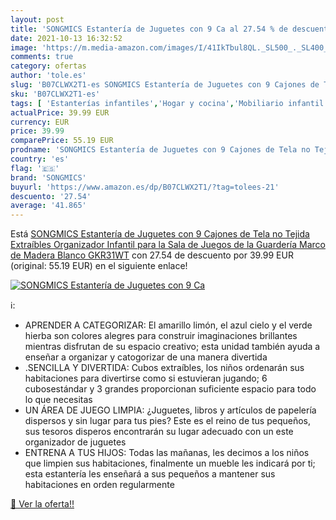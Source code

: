 ```yaml
---
layout: post
title: 'SONGMICS Estantería de Juguetes con 9 Ca al 27.54 % de descuento'
date: 2021-10-13 16:32:52
image: 'https://m.media-amazon.com/images/I/41IkTbul8QL._SL500_._SL400_.jpg'
comments: true
category: ofertas
author: 'tole.es'
slug: 'B07CLWX2T1-es SONGMICS Estantería de Juguetes con 9 Cajones de Tela no...'
sku: 'B07CLWX2T1-es'
tags: [ 'Estanterías infantiles','Hogar y cocina','Mobiliario infantil','Muebles de hogar','juguetes','songmics', ]
actualPrice: 39.99 EUR
currency: EUR
price: 39.99
comparePrice: 55.19 EUR
prodname: 'SONGMICS Estantería de Juguetes con 9 Cajones de Tela no Tejida Extraíbles  Organizador Infantil  para la Sala de Juegos de la Guardería  Marco de Madera  Blanco GKR31WT'
country: 'es'
flag: '🇪🇸'
brand: 'SONGMICS'
buyurl: 'https://www.amazon.es/dp/B07CLWX2T1/?tag=tolees-21'
descuento: '27.54'
average: '41.865'
---
```


Está [SONGMICS Estantería de Juguetes con 9 Cajones de Tela no Tejida Extraíbles  Organizador Infantil  para la Sala de Juegos de la Guardería  Marco de Madera  Blanco GKR31WT](https://www.amazon.es/dp/B07CLWX2T1/?tag=tolees-21) con 27.54 de descuento por 39.99 EUR (original: 55.19 EUR) en el siguiente enlace!

[![SONGMICS Estantería de Juguetes con 9 Ca](https://m.media-amazon.com/images/I/41IkTbul8QL._SL500_._SL400_.jpg)](https://www.amazon.es/dp/B07CLWX2T1/?tag=tolees-21)

ℹ️:

- APRENDER A CATEGORIZAR: El amarillo limón, el azul cielo y el verde hierba son colores alegres para construir imaginaciones brillantes mientras disfrutan de su espacio creativo; esta unidad también ayuda a enseñar a organizar y catogorizar de una manera divertida
- .SENCILLA Y DIVERTIDA: Cubos extraíbles, los niños ordenarán sus habitaciones para divertirse como si estuvieran jugando; 6 cubosestándar y 3 grandes proporcionan suficiente espacio para todo lo que necesitas
- UN ÁREA DE JUEGO LIMPIA: ¿Juguetes, libros y artículos de papelería dispersos y sin lugar para tus pies? Este es el reino de tus pequeños, sus tesoros disperos encontrarán su lugar adecuado con un este organizador de juguetes
- ENTRENA A TUS HIJOS: Todas las mañanas, les decimos a los niños que limpien sus habitaciones, finalmente un mueble les indicará por ti; esta estantería les enseñará a sus pequeños a mantener sus habitaciones en orden regularmente

[🛒 Ver la oferta!!](https://www.amazon.es/dp/B07CLWX2T1/?tag=tolees-21)
